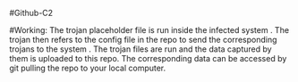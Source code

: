 #Github-C2

#Working:
  The trojan placeholder file is run inside the infected system . The trojan then refers to the config file in the repo to send the corresponding trojans to the system . The trojan files are run and the data captured by them is uploaded to this repo. The corresponding data can be accessed by git pulling the repo to your local computer.


